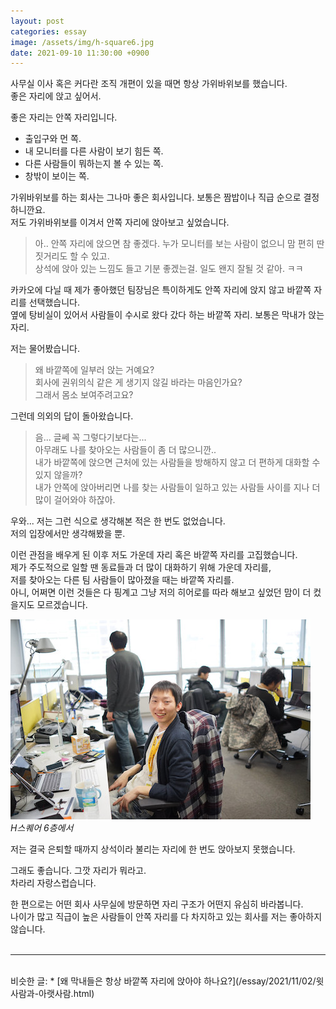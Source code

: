 ```yaml
---
layout: post
categories: essay
image: /assets/img/h-square6.jpg
date: 2021-09-10 11:30:00 +0900
---
```


사무실 이사 혹은 커다란 조직 개편이 있을 때면 항상 가위바위보를 했습니다.  
좋은 자리에 앉고 싶어서.  

좋은 자리는 안쪽 자리입니다.  
- 출입구와 먼 쪽.
- 내 모니터를 다른 사람이 보기 힘든 쪽.
- 다른 사람들이 뭐하는지 볼 수 있는 쪽.
- 창밖이 보이는 쪽.

가위바위보를 하는 회사는 그나마 좋은 회사입니다. 보통은 짬밥이나 직급 순으로 결정하니깐요.  
저도 가위바위보를 이겨서 안쪽 자리에 앉아보고 싶었습니다.

>아.. 안쪽 자리에 앉으면 참 좋겠다. 누가 모니터를 보는 사람이 없으니 맘 편히 딴 짓거리도 할 수 있고.  
상석에 앉아 있는 느낌도 들고 기분 좋겠는걸. 일도 왠지 잘될 것 같아. ㅋㅋ

카카오에 다닐 때 제가 좋아했던 팀장님은 특이하게도 안쪽 자리에 앉지 않고 바깥쪽 자리를 선택했습니다.  
옆에 탕비실이 있어서 사람들이 수시로 왔다 갔다 하는 바깥쪽 자리. 보통은 막내가 앉는 자리.

저는 물어봤습니다.

> 왜 바깥쪽에 일부러 앉는 거예요?  
> 회사에 권위의식 같은 게 생기지 않길 바라는 마음인가요?  
> 그래서 몸소 보여주려고요?

그런데 의외의 답이 돌아왔습니다.

> 음... 글쎄 꼭 그렇다기보다는...  
> 아무래도 나를 찾아오는 사람들이 좀 더 많으니깐..  
> 내가 바깥쪽에 앉으면 근처에 있는 사람들을 방해하지 않고 더 편하게 대화할 수 있지 않을까?  
> 내가 안쪽에 앉아버리면 나를 찾는 사람들이 일하고 있는 사람들 사이를 지나 더 많이 걸어와야 하잖아.

우와... 저는 그런 식으로 생각해본 적은 한 번도 없었습니다.  
저의 입장에서만 생각해봤을 뿐.

이런 관점을 배우게 된 이후 저도 가운데 자리 혹은 바깥쪽 자리를 고집했습니다.  
제가 주도적으로 일할 땐 동료들과 더 많이 대화하기 위해 가운데 자리를,  
저를 찾아오는 다른 팀 사람들이 많아졌을 때는 바깥쪽 자리를.  
아니, 어쩌면 이런 것들은 다 핑계고 그냥 저의 히어로를 따라 해보고 싶었던 맘이 더 컸을지도 모르겠습니다.

![사진](/assets/img/h-square6.jpg)  
*H스퀘어 6층에서*

저는 결국 은퇴할 때까지 상석이라 불리는 자리에 한 번도 앉아보지 못했습니다.

그래도 좋습니다. 그깟 자리가 뭐라고.  
차라리 자랑스럽습니다.

한 편으로는 어떤 회사 사무실에 방문하면 자리 구조가 어떤지 유심히 바라봅니다.  
나이가 많고 직급이 높은 사람들이 안쪽 자리를 다 차지하고 있는 회사를 저는 좋아하지 않습니다.
<br>
<br>

---

<br>
비슷한 글:
* [왜 막내들은 항상 바깥쪽 자리에 앉아야 하나요?](/essay/2021/11/02/윗사람과-아랫사람.html)